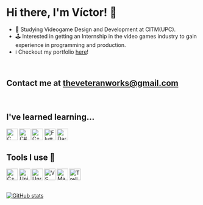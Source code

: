 # Hi there, I'm Víctor! 👋

- 🌱 Studying Videogame Design and Development at CITM(UPC).
- 🕹️ Interested in getting an Internship in the video games industry to gain experience in programming and production.
- ℹ️ Checkout my portfolio <a href="https://thegewehr.github.io/">here</a>!

<br>

## Contact me at theveteranworks@gmail.com

<br>

## I've learned learning...
<img align="left" alt="C" width="30px" src="https://img.icons8.com/color/344/c-programming.png"/>

<img align="left" alt="C#" width="30px" src="https://img.icons8.com/color/344/c-sharp-logo.png"/>

<img align="left" alt="C++" width="30px" src="https://img.icons8.com/color/344/c-plus-plus-logo.png"/>

<img align="left" alt="Flutter" width="30px" src="https://img.icons8.com/color/344/flutter.png"/>

<img align="left" alt="Dart" width="30px" src="https://img.icons8.com/color/344/dart.png"/>

<br>
<br>

## Tools I use 🔧
<img align="left" alt= "C++" width = "30px" src = "https://img.icons8.com/color/344/github--v1.png"/>

<img align="left" alt="Unity" width="30px" src="https://img.icons8.com/color/344/unity.png"/>

<img align="left" alt="UnrealEngine" width="30px" src="https://img.icons8.com/color/344/unreal-engine.png"/> 

<img align="left" alt="VS" width="30px" src="https://img.icons8.com/color/344/visual-studio--v2.png"/>

<img align="left" alt="Maya" width="30px" src="https://img.icons8.com/color/344/autodesk-maya.png"/>

<img align="left" alt="Trello" width="30px" src="https://img.icons8.com/color/344/trello.png"/>


<p>&nbsp;</p>
<p>&nbsp;</p>

[![GitHub stats](https://github-readme-stats.vercel.app/api?username=thegewehr)](https://github.com/anuraghazra/github-readme-stats)

[discord]: https://discord.com/users/.theveteran